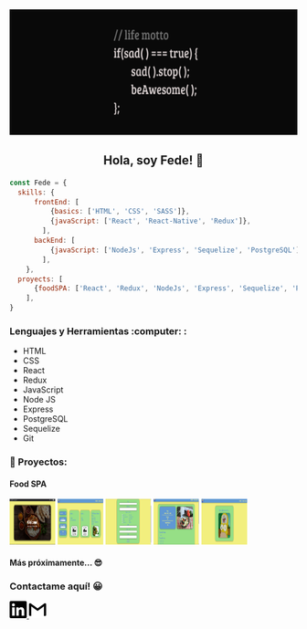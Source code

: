 <img src="./images/life-motto.png" alt="life motto" width="100%" height="220px"/>

<h2 align="center"> Hola, soy Fede! 👋 </h2>

```js
const Fede = {
  skills: {
      frontEnd: [
          {basics: ['HTML', 'CSS', 'SASS']},
          {javaScript: ['React', 'React-Native', 'Redux']},
        ],
      backEnd: [
          {javaScript: ['NodeJs', 'Express', 'Sequelize', 'PostgreSQL']},
        ],
    },
  proyects: [
      {foodSPA: ['React', 'Redux', 'NodeJs', 'Express', 'Sequelize', 'PostgreSQL']},
    ],
}
```
<div>
  <h3> Lenguajes y Herramientas :computer: : </h3>
  <ul>
    <li> HTML </li>
    <li> CSS </li>
    <li> React </li>
    <li> Redux </li>
    <li> JavaScript </li>
    <li> Node JS </li>
    <li> Express </li>
    <li> PostgreSQL </li>
    <li> Sequelize </li>
    <li> Git </li>
  </ul>
</div>

<div>
  <h3> 📍 Proyectos: </h3>
  <div>
    <h4> Food SPA </h4>
    <span> <img src="./images/food/land.jpg" alt="landing page" width="80px" height="80px" /> </span>
    <span> <img src="./images/food/home.jpg" alt="home" width="80px" height="80px" /> </span>
    <span> <img src="./images/food/form.jpg" alt="form" width="80px" height="80px" /> </span>
    <span> <img src="./images/food/details.jpg" alt="recipe details" width="80px" height="80px" /> </span>
    <span> <img src="./images/food/error.jpg" alt="error" width="80px" height="80px" /> </span>
  </div>
  <h4> Más próximamente... 😎 </h4>
</div>

<div>
  <h3> Contactame aquí! 😀 </h3>
  <a href="https://www.linkedin.com/in/federico-garcia-full-stack-developer/" 
     target="_blank"
     title="LinkedIn"
     > 
     <img src="./images/linkedin.svg" alt="LinkdIn" height="30" width="30"/> 
  </a>
  <a href="mailto:garcia.fed3rico@gmail.com" 
     target="_blank"
     title="Gmail"  
     > 
     <img src="./images/gmail.svg" alt="Gmail" height="30" width="30"/>
  </a>
</div>